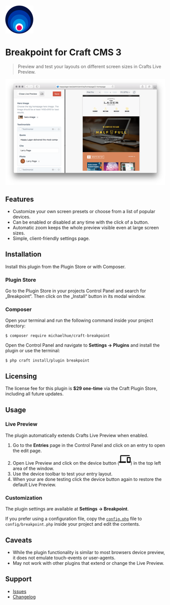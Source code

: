 ![Icon](src/icon.svg)

# Breakpoint for Craft CMS 3

> Preview and test your layouts on different screen sizes in Crafts Live Preview.

![Preview](resources/preview.png)

## Features

*   Customize your own screen presets or choose from a list of popular devices.
*   Can be enabled or disabled at any time with the click of a button.
*   Automatic zoom keeps the whole preview visible even at large screen sizes.
*   Simple, client-friendly settings page.

## Installation

Install this plugin from the Plugin Store or with Composer.

### Plugin Store

Go to the Plugin Store in your projects Control Panel and search for „Breakpoint“. Then click on the „Install“ button in its modal window.

### Composer

Open your terminal and run the following command inside your project directory:

    $ composer require michaelhue/craft-breakpoint

Open the Control Panel and navigate to **Settings → Plugins** and install the plugin or use the terminal:

    $ php craft install/plugin breakpoint

## Licensing

The license fee for this plugin is **$29 one-time** via the Craft Plugin Store, including all future updates.

## Usage

### Live Preview

The plugin automatically extends Crafts Live Preview when enabled.

1.  Go to the **Entries** page in the Control Panel and click on an entry to open the edit page.
2.  Open Live Preview and click on the device button (![Button](src/web/assets/livepreview/src/img/devices.svg)) in the top left area of the window.
3.  Use the device toolbar to test your entry layout.
4.  When your are done testing click the device button again to restore the default Live Preview.

### Customization

The plugin settings are available at **Settings → Breakpoint**.

If you prefer using a configuration file, copy the [`config.php`](src/config.php) file to `config/breakpoint.php` inside your project and edit the contents.

## Caveats

*   While the plugin functionality is similar to most browsers device preview, it does not emulate touch-events or user-agents.
*   May not work with other plugins that extend or change the Live Preview.

## Support

*   [Issues](https://github.com/michaelhue/craft-breakpoint/issues)
*   [Changelog](CHANGELOG.md)
